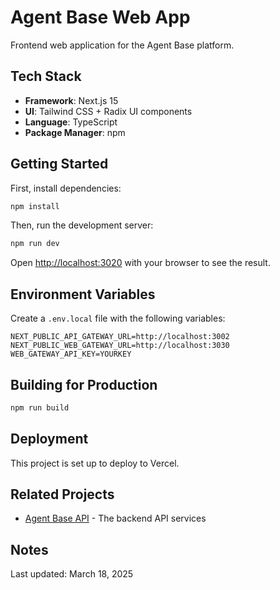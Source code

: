 # Agent Base Web App

Frontend web application for the Agent Base platform.

## Tech Stack

- **Framework**: Next.js 15
- **UI**: Tailwind CSS + Radix UI components
- **Language**: TypeScript
- **Package Manager**: npm

## Getting Started

First, install dependencies:

```bash
npm install
```

Then, run the development server:

```bash
npm run dev
```

Open [http://localhost:3020](http://localhost:3020) with your browser to see the result.

## Environment Variables

Create a `.env.local` file with the following variables:

```
NEXT_PUBLIC_API_GATEWAY_URL=http://localhost:3002
NEXT_PUBLIC_WEB_GATEWAY_URL=http://localhost:3030
WEB_GATEWAY_API_KEY=YOURKEY
```

## Building for Production

```bash
npm run build
```

## Deployment

This project is set up to deploy to Vercel.

## Related Projects

- [Agent Base API](https://github.com/blooming-generation/agent-base) - The backend API services

## Notes

Last updated: March 18, 2025 